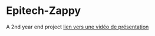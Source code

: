 # Epitech-Zappy
A 2nd year end project
[lien vers une vidéo de présentation]([https://www.google.com](https://www.youtube.com/watch?v=pRT4xN0kYzY&ab_channel=SCOOL_BEAT)https://www.youtube.com/watch?v=pRT4xN0kYzY&ab_channel=SCOOL_BEAT)

